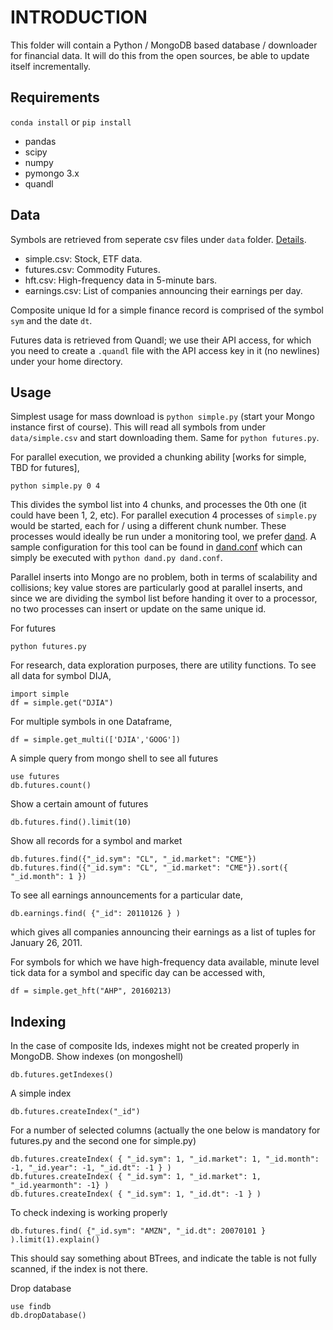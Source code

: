 # INTRODUCTION

This folder will contain a Python / MongoDB based database /
downloader for financial data. It will do this from the open sources,
be able to update itself incrementally.

## Requirements

`conda install` or `pip install`

* pandas
* scipy
* numpy
* pymongo 3.x 
* quandl

## Data

Symbols are retrieved from seperate csv files under `data`
folder. [Details](data/README.md).

* simple.csv: Stock, ETF data.
* futures.csv: Commodity Futures.
* hft.csv: High-frequency data in 5-minute bars.
* earnings.csv: List of companies announcing their earnings per day.

Composite unique Id for a simple finance record is comprised of the
symbol `sym` and the date `dt`.

Futures data is retrieved from Quandl; we use their API access, for
which you need to create a `.quandl` file with the API access key in
it (no newlines) under your home directory.

## Usage

Simplest usage for mass download is `python simple.py` (start your
Mongo instance first of course). This will read all symbols from under
`data/simple.csv` and start downloading them. Same for `python
futures.py`.

For parallel execution, we provided a chunking ability [works for
simple, TBD for futures],

```
python simple.py 0 4
```

This divides the symbol list into 4 chunks, and processes the 0th one
(it could have been 1, 2, etc). For parallel execution 4 processes of
`simple.py` would be started, each for / using a different chunk
number.  These processes would ideally be run under a monitoring tool,
we prefer [dand][1]. A sample configuration for this tool can be found
in [dand.conf](dand.conf) which can simply be executed with `python
dand.py dand.conf`.

Parallel inserts into Mongo are no problem, both in terms of
scalability and collisions; key value stores are particularly good at
parallel inserts, and since we are dividing the symbol list
before handing it over to a processor, no two processes can insert or
update on the same unique id. 

For futures

```
python futures.py
```

For research, data exploration purposes, there are utility
functions. To see all data for symbol DIJA,

```
import simple
df = simple.get("DJIA")
```

For multiple symbols in one Dataframe,

```
df = simple.get_multi(['DJIA','GOOG'])
```

A simple query from mongo shell to see all futures

```
use futures
db.futures.count()
```

Show a certain amount of futures

```
db.futures.find().limit(10)
```

Show all records for a symbol and market

```
db.futures.find({"_id.sym": "CL", "_id.market": "CME"})
db.futures.find({"_id.sym": "CL", "_id.market": "CME"}).sort({ "_id.month": 1 })
```

To see all earnings announcements for a particular date, 

```
db.earnings.find( {"_id": 20110126 } )
```

which gives all companies announcing their earnings as a list of
tuples for January 26, 2011.

For symbols for which we have high-frequency data available, minute level tick
data for a symbol and specific day can be accessed with,

```
df = simple.get_hft("AHP", 20160213)
```

## Indexing

In the case of composite Ids, indexes might not be created properly in
MongoDB. Show indexes (on mongoshell)

```
db.futures.getIndexes()
```

A simple index

```
db.futures.createIndex("_id")
```

For a number of selected columns (actually the one below is mandatory
for futures.py and the second one for simple.py)

```
db.futures.createIndex( { "_id.sym": 1, "_id.market": 1, "_id.month": -1, "_id.year": -1, "_id.dt": -1 } )
db.futures.createIndex( { "_id.sym": 1, "_id.market": 1, "_id.yearmonth": -1} )
db.futures.createIndex( { "_id.sym": 1, "_id.dt": -1 } )
```

To check indexing is working properly

```
db.futures.find( {"_id.sym": "AMZN", "_id.dt": 20070101 } ).limit(1).explain()
```

This should say something about BTrees, and indicate the table is not
fully scanned, if the index is not there.

Drop database

```
use findb
db.dropDatabase()
```

[1]: https://github.com/burakbayramli/kod/tree/master/dand

[2]: https://www.stlouisfed.org

